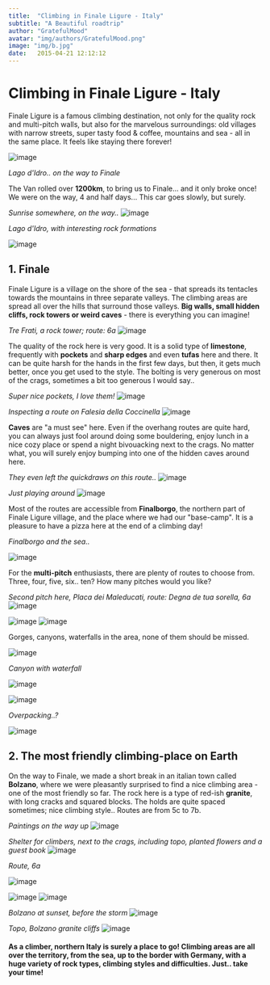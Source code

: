 ```yaml
---
title:  "Climbing in Finale Ligure - Italy"
subtitle: "A Beautiful roadtrip"
author: "GratefulMood"
avatar: "img/authors/GratefulMood.png"
image: "img/b.jpg"
date:   2015-04-21 12:12:12
---
```


# Climbing in Finale Ligure - Italy


Finale Ligure is a famous climbing destination, not only for the quality rock and multi-pitch walls, but also for the marvelous surroundings: old villages with narrow streets, super tasty food & coffee, mountains and sea - all in the same place. It feels like staying there forever!

![image](img/Finale/IMG_20190422_143928.jpg)

_Lago d'Idro.. on the way to Finale_

The Van rolled over **1200km**, to bring us to Finale... and it only broke once! We were on the way, 4 and half days... This car goes slowly, but surely.

_Sunrise somewhere, on the way.._
![image](img/Finale/DSC09701.jpg)


_Lago d'Idro, with interesting rock formations_

![image](img/Finale/IMG_20190422_171220.jpg)

## 1. Finale

Finale Ligure is a village on the shore of the sea - that spreads its tentacles towards the mountains in three separate valleys. The climbing areas are spread all over the hills that surround those valleys. **Big walls, small hidden cliffs, rock towers or weird caves** - there is everything you can imagine! 

_Tre Frati, a rock tower; route: 6a_
![image](img/Finale/IMG_20190416_160148_01.jpg)

The quality of the rock here is very good. It is a solid type of **limestone**, frequently with **pockets** and **sharp edges** and even **tufas** here and there. It can be quite harsh for the hands in the first few days, but then, it gets much better, once you get used to the style. The bolting is very generous on most of the crags, sometimes a bit too generous I would say..

_Super nice pockets, I love them!_
![image](img/Finale/IMG_20190416_130032_01.jpg)

_Inspecting a route on Falesia della Coccinella_
![image](img/Finale/IMG_20190416_144640.jpg)

**Caves** are "a must see" here. Even if the overhang routes are quite hard, you can always just fool around doing some bouldering, enjoy lunch in a nice cozy place or spend a night bivouacking next to the crags. No matter what, you will surely enjoy bumping into one of the hidden caves around here.

_They even left the quickdraws on this route.._
![image](img/Finale/IMG_20190416_104313.jpg)

_Just playing around_
![image](img/Finale/IMG_20190418_153705_01.jpg)

Most of the routes are accessible from **Finalborgo**, the northern part of Finale Ligure village, and the place where we had our "base-camp". It is a pleasure to have a pizza here at the end of a climbing day!

_Finalborgo and the sea.._

![image](img/Finale/IMG_20190415_165400.jpg)

For the **multi-pitch** enthusiasts, there are plenty of routes to choose from. Three, four, five, six.. ten? How many pitches would you like?

_Second pitch here, Placa dei Maleducati, route: Degna de tua sorella, 6a_
![image](img/Finale/IMG_20190417_184358.jpg)

![image](img/Finale/IMG_20190417_184401.jpg)
![image](img/Finale/IMG_20190417_184323.jpg)



Gorges, canyons, waterfalls in the area, none of them should be missed.

![image](img/Finale/IMG_20190422_132333.jpg)

_Canyon with waterfall_

![image](img/Finale/IMG_20190417_194206.jpg)






![image](img/Finale/IMG_20190416_124551.jpg)

_Overpacking..?_

![image](img/Finale/IMG_20190414_130025.jpg)

## 2. The most friendly climbing-place on Earth 

On the way to Finale, we made a short break in an italian town called **Bolzano**, where we were pleasantly surprised to find a nice climbing area - one of the most friendly so far. 
The rock here is a type of red-ish **granite**, with long cracks and squared blocks. The holds are quite spaced sometimes; nice climbing style.. Routes are from 5c to 7b.

_Paintings on the way up_
![image](img/Finale/IMG_20190413_190049.jpg)

_Shelter for climbers, next to the crags, including topo, planted flowers and a guest book_
![image](img/Finale/IMG_20190413_185651.jpg)

_Route, 6a_

![image](img/Finale/IMG_20190413_173609.jpg)

![image](img/Finale/IMG_20190413_172058.jpg)
![image](img/Finale/IMG_20190413_161102.jpg)

_Bolzano at sunset, before the storm_
![image](img/Finale/DSC09696.jpg)

_Topo, Bolzano granite cliffs_
![image](img/Finale/IMG_20190413_184804.jpg)

#### As a climber, northern Italy is surely a place to go! Climbing areas are all over the territory, from the sea, up to the border with Germany, with a huge variety of rock types, climbing styles and difficulties. Just.. take your time!


